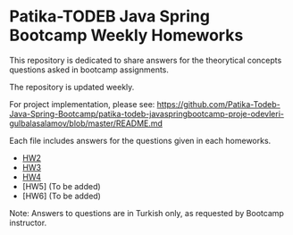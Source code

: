 # Patika-TODEB Java Spring Bootcamp Weekly Homeworks

This repository is dedicated to share answers for the theorytical concepts questions asked in bootcamp assignments.

The repository is updated weekly.

For project implementation, please see: https://github.com/Patika-Todeb-Java-Spring-Bootcamp/patika-todeb-javaspringbootcamp-proje-odevleri-gulbalasalamov/blob/master/README.md

Each file includes answers for the questions given in each homeworks.

- [HW2](https://github.com/Patika-Todeb-Java-Spring-Bootcamp/patika-todeb-javaspringbootcamp-teorik-odevler-gulbalasalamov/blob/main/HW2.md)
- [HW3](https://github.com/Patika-Todeb-Java-Spring-Bootcamp/patika-todeb-javaspringbootcamp-teorik-odevler-gulbalasalamov/blob/main/HW3.md)
- [HW4](https://github.com/Patika-Todeb-Java-Spring-Bootcamp/patika-todeb-javaspringbootcamp-teorik-odevler-gulbalasalamov/blob/main/HW4.md)
- [HW5] (To be added)
- [HW6] (To be added)

Note: Answers to questions are in Turkish only, as requested by Bootcamp instructor.

